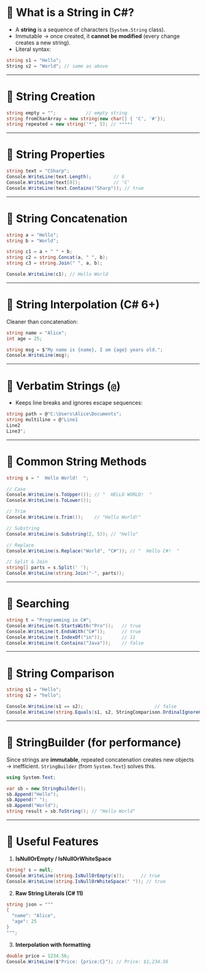 # 🔹 What is a String in C#?

* A **string** is a sequence of characters (`System.String` class).
* Immutable → once created, it **cannot be modified** (every change creates a new string).
* Literal syntax:

```csharp
string s1 = "Hello";
String s2 = "World"; // same as above
```

---

# 🔹 String Creation

```csharp
string empty = "";           // empty string
string fromCharArray = new string(new char[] { 'C', '#'});
string repeated = new string('*', 5); // ***** 
```

---

# 🔹 String Properties

```csharp
string text = "CSharp";
Console.WriteLine(text.Length);        // 6
Console.WriteLine(text[0]);            // 'C'
Console.WriteLine(text.Contains("Sharp")); // true
```

---

# 🔹 String Concatenation

```csharp
string a = "Hello";
string b = "World";

string c1 = a + " " + b;
string c2 = string.Concat(a, " ", b);
string c3 = string.Join(" ", a, b);

Console.WriteLine(c1); // Hello World
```

---

# 🔹 String Interpolation (C# 6+)

Cleaner than concatenation:

```csharp
string name = "Alice";
int age = 25;

string msg = $"My name is {name}, I am {age} years old.";
Console.WriteLine(msg);
```

---

# 🔹 Verbatim Strings (`@`)

* Keeps line breaks and ignores escape sequences:

```csharp
string path = @"C:\Users\Alice\Documents";
string multiline = @"Line1
Line2
Line3";
```

---

# 🔹 Common String Methods

```csharp
string s = "  Hello World!  ";

// Case
Console.WriteLine(s.ToUpper()); // "  HELLO WORLD!  "
Console.WriteLine(s.ToLower());

// Trim
Console.WriteLine(s.Trim());    // "Hello World!"

// Substring
Console.WriteLine(s.Substring(2, 5)); // "Hello"

// Replace
Console.WriteLine(s.Replace("World", "C#")); // "  Hello C#!  "

// Split & Join
string[] parts = s.Split(' ');
Console.WriteLine(string.Join("-", parts)); 
```

---

# 🔹 Searching

```csharp
string t = "Programming in C#";
Console.WriteLine(t.StartsWith("Pro"));   // true
Console.WriteLine(t.EndsWith("C#"));      // true
Console.WriteLine(t.IndexOf("in"));       // 11
Console.WriteLine(t.Contains("Java"));    // false
```

---

# 🔹 String Comparison

```csharp
string s1 = "Hello";
string s2 = "hello";

Console.WriteLine(s1 == s2);                          // false
Console.WriteLine(string.Equals(s1, s2, StringComparison.OrdinalIgnoreCase)); // true
```

---

# 🔹 StringBuilder (for performance)

Since strings are **immutable**, repeated concatenation creates new objects → inefficient.
`StringBuilder` (from `System.Text`) solves this.

```csharp
using System.Text;

var sb = new StringBuilder();
sb.Append("Hello");
sb.Append(" ");
sb.Append("World");
string result = sb.ToString(); // "Hello World"
```

---

# 🔹 Useful Features

1. **IsNullOrEmpty / IsNullOrWhiteSpace**

```csharp
string? s = null;
Console.WriteLine(string.IsNullOrEmpty(s));      // true
Console.WriteLine(string.IsNullOrWhiteSpace(" ")); // true
```

2. **Raw String Literals (C# 11)**

```csharp
string json = """
{
  "name": "Alice",
  "age": 25
}
""";
```

3. **Interpolation with formatting**

```csharp
double price = 1234.56;
Console.WriteLine($"Price: {price:C}"); // Price: $1,234.56
```

